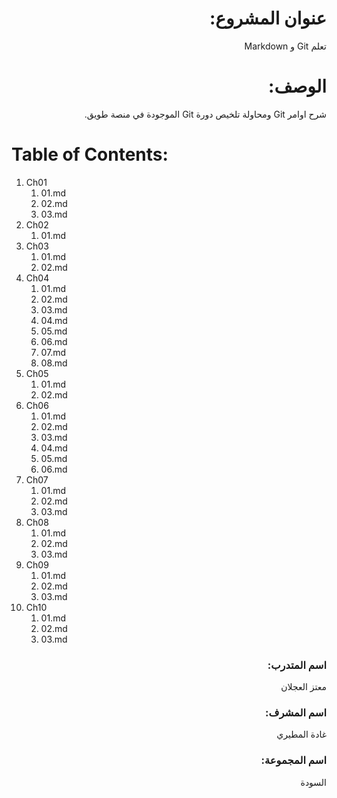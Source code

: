 <div dir="rtl" styyle="text-align:right">

# عنوان المشروع:

تعلم Git و Markdown

# الوصف:

شرح اوامر Git ومحاولة تلخيص دورة Git الموجودة في منصة طويق.

</div>

# Table of Contents:
1. Ch01
    1. 01.md
    2. 02.md
    3. 03.md
2. Ch02
    1. 01.md
3. Ch03
    1. 01.md
    2. 02.md
4. Ch04
    1. 01.md
    2. 02.md
    3. 03.md
    4. 04.md
    5. 05.md
    6. 06.md
    7. 07.md
    8. 08.md
5. Ch05
    1. 01.md
    2. 02.md
6. Ch06
    1. 01.md
    2. 02.md
    3. 03.md
    4. 04.md
    5. 05.md
    6. 06.md
7. Ch07
    1. 01.md
    2. 02.md
    3. 03.md
8. Ch08
    1. 01.md
    2. 02.md
    3. 03.md
9. Ch09
    1. 01.md
    2. 02.md
    3. 03.md
10. Ch10
    1. 01.md
    2. 02.md
    3. 03.md


<div dir="rtl" styyle="text-align:right">

### اسم المتدرب:
معتز العجلان

### اسم المشرف:
غادة المطيري

### اسم المجموعة:
السودة

</div>